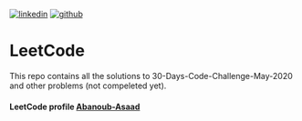 <a href="https://www.linkedin.com/in/abanoub-asaad-6a4a14176/"><img src="https://www.dennyzhang.com/wp-content/uploads/sns/linkedin.png" alt="linkedin" /></a>
<a href="https://github.com/Abanoub-Asaad"><img src="https://www.dennyzhang.com/wp-content/uploads/sns/github.png" alt="github" /></a>

# LeetCode
This repo contains all the solutions to 30-Days-Code-Challenge-May-2020 and other problems (not compeleted yet).
#### LeetCode profile [Abanoub-Asaad](https://leetcode.com/abanoub-asaad/)




